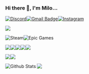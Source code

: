 ### Hi there 👋, I'm Milo...

<a href="https://discordapp.com/users/1067641876171206727"><img alt="Discord" src="https://img.shields.io/badge/Discord-5865F2?style=for-the-badge&logo=discord&logoColor=white" /></a><a href="mailto:milotkasp@gmail.com"><img alt="Gmail Badge" src="https://img.shields.io/badge/Gmail-D14836?style=for-the-badge&logo=gmail&logoColor=white" /></a><a href="https://www.instagram.com/rancidponcho/"><img alt="Instagram" src="https://img.shields.io/badge/Instagram-E4405F?style=for-the-badge&logo=instagram&logoColor=white" /></a>





<img src="https://img.shields.io/badge/Adobe%20Photoshop-31A8FF?style=for-the-badge&logo=Adobe%20Photoshop&logoColor=black" />



<img alt="Steam" src="https://img.shields.io/badge/Steam-000000?style=for-the-badge&logo=steam&logoColor=white" /><img alt="Epic Games" src="https://img.shields.io/badge/Epic%20Games-313131?style=for-the-badge&logo=Epic%20Games&logoColor=white" />

<img src="https://img.shields.io/badge/C-00599C?style=for-the-badge&logo=c&logoColor=white" /><img src="https://img.shields.io/badge/C%2B%2B-00599C?style=for-the-badge&logo=c%2B%2B&logoColor=white" /><img src="https://img.shields.io/badge/CSS3-1572B6?style=for-the-badge&logo=css3&logoColor=white" /><img src="https://img.shields.io/badge/HTML5-E34F26?style=for-the-badge&logo=html5&logoColor=white" /><img src="https://img.shields.io/badge/Python-FFD43B?style=for-the-badge&logo=python&logoColor=blue" />



<img src="https://img.shields.io/badge/Ubuntu-E95420?style=for-the-badge&logo=ubuntu&logoColor=white" /><img src="https://img.shields.io/badge/Windows-0078D6?style=for-the-badge&logo=windows&logoColor=white" />

<img src="https://img.shields.io/badge/Raspberry%20Pi-A22846?style=for-the-badge&logo=Raspberry%20Pi&logoColor=white" />

<img align="left" alt="Github Stats" src="https://github-readme-stats-rancidponcho.vercel.app/api?username=rancidponcho&theme=transparent" />

